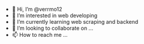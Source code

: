 - 👋 Hi, I’m @verrmo12
- 👀 I’m interested in web developing
- 🌱 I’m currently learning web scraping and backend
- 💞️ I’m looking to collaborate on ...
- 📫 How to reach me ...

<!---
verrmo12/verrmo12 is a ✨ special ✨ repository because its `README.md` (this file) appears on your GitHub profile.
You can click the Preview link to take a look at your changes.
--->
